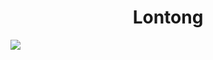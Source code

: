 <h1 align="center">Lontong</h1>
<img src="https://raw.githubusercontent.com/taufiq-h/taufiq-h/refs/heads/main/assets/tohok-ahh.gif"/>
